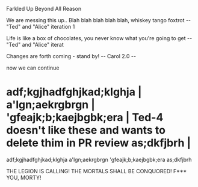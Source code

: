 Farkled 
Up
Beyond
All
Reason

We are messing this up..
Blah blah blah blah blah, whiskey tango foxtrot
-- "Ted" and "Alice" iteration 1

Life is like a box of chocolates, you never know what you're going to get
-- "Ted" and "Alice" iterat

Changes are forth coming - stand by!
-- Carol 2.0 --

now we can continue

adf;kgjhadfghjkad;klghja  |
a'lgn;aekrgbrgn           |
'gfeajk;b;kaejbgbk;era    | Ted-4 doesn't like these and wants to delete thim in PR review
as;dkfjbrh                |
=======
adf;kgjhadfghjkad;klghja
a'lgn;aekrgbrgn
'gfeajk;b;kaejbgbk;era
as;dkfjbrh

THE LEGION IS CALLING!
THE MORTALS SHALL BE CONQUORED! 
F*** YOU, MORTY!